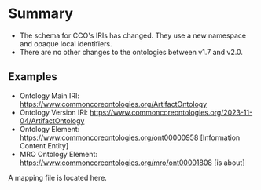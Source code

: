# Summary
- The schema for CCO's IRIs has changed. They use a new namespace and opaque local identifiers.
- There are no other changes to the ontologies between v1.7 and v2.0.

## Examples
- Ontology Main IRI: https://www.commoncoreontologies.org/ArtifactOntology
- Ontology Version IRI: https://www.commoncoreontologies.org/2023-11-04/ArtifactOntology
- Ontology Element: https://www.commoncoreontologies.org/ont00000958 [Information Content Entity]
- MRO Ontology Element: https://www.commoncoreontologies.org/mro/ont00001808 [is about]
 
A mapping file is located here.
